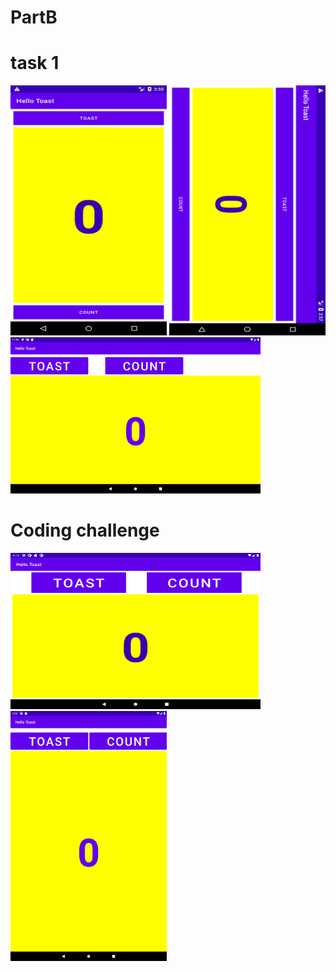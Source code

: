 # PartB

# task 1
<img src="images/hellotost3.png" width="250" height="400">
<img src="images/hellotost2.png" width="250" height="400">
<img src="images/task1.png" width="400" height="250">

# Coding challenge
<img src="images/codingchallenge.png" width="400" height="250">
<img src="images/codingchallengehor.png" width="250" height="400">



